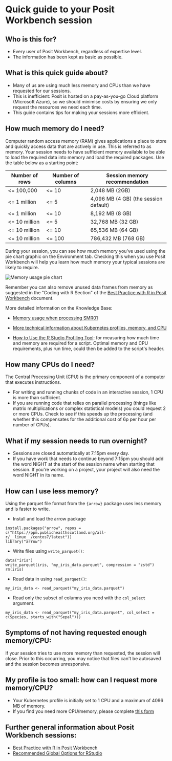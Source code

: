 # Quick guide to your Posit Workbench session

## Who is this for?

* Every user of Posit Workbench, regardless of expertise level. 
* The information has been kept as basic as possible.

## What is this quick guide about?

* Many of us are using much less memory and CPUs than we have requested for our sessions.
* This is inefficient: Posit is hosted on a pay-as-you-go Cloud platform (Microsoft Azure), so we should minimise costs by ensuring we only request the resources we need each time.
* This guide contains tips for making your sessions more efficient.  

## How much memory do I need?

Computer random access memory (RAM) gives applications a place to store and quickly access data that are actively in use. This is referred to as memory.
Your session needs to have sufficient memory available to be able to load the required data into memory and load the required packages. Use the table below as a starting point:

| Number of rows | Number of columns | Session memory recommendation |
|---|---|---|
| <= 100,000 | <= 10 | 2,048 MB (2GB) |
| <= 1 million | <= 5 | 4,096 MB (4 GB) (the session default)  |
| <= 1 million | <= 10 | 8,192 MB (8 GB) |
| <= 10 million | <= 5 | 32,768 MB (32 GB) |
| <= 10 million | <= 10 | 65,536 MB (64 GB) |
| <= 10 million | <= 100 | 786,432 MB (768 GB) |

During your session, you can see how much memory you've used using the pie chart graphic on the Environment tab. Checking this when you use Posit Workbench will help you learn how much memory your typical sessions are likely to require. 

![Memory usage pie chart](https://github.com/Public-Health-Scotland/technical-docs/assets/110984847/338dd117-417d-4436-be3a-87347176adbc)

Remember you can also remove unused data frames from memory as suggested in the "Coding with R Section" of the [Best Practice with R in Posit Workbench](Best%20Practice%20with%20R%20in%20Posit%20Workbench.md) document.  

More detailed information on the Knowledge Base:

*	[Memory usage when processing SMR01](Memory%20Usage%20in%20SMR01.md)

*	[More technical information about Kubernetes profiles, memory, and CPU](Posit%20Workbench%20and%20Kubernetes.md)

*	[How to Use the R Studio Profiling Tool](How%20to%20Use%20the%20R%20Studio%20Profiling%20Tool.md): for measuring how much time and memory are required for a script. Optimal memory and CPU requirements, plus run time, could then be added to the script's header. 

## How many CPUs do I need?  
The Central Processing Unit (CPU) is the primary component of a computer that executes instructions.

*	For writing and running chunks of code in an interactive session, 1 CPU is more than sufficient. 
*	If you are running code that relies on parallel processing (things like matrix multiplications or complex statistical models) you could request 2 or more CPUs. Check to see if this speeds up the processing (and whether this compensates for the additional cost of 6p per hour per number of CPUs).

## What if my session needs to run overnight?
*	Sessions are closed automatically at 7:15pm every day.
*	If you have work that needs to continue beyond 7:15pm you should add the word NIGHT at the start of the session name when starting that session. If you're working on a project, your project will also need the word NIGHT in its name.

## How can I use less memory?
Using the parquet file format from the `{arrow}` package uses less memory and is faster to write. 

*	Install and load the arrow package
```{r}
install.packages("arrow", repos = c("https://ppm.publichealthscotland.org/all-r/__linux__/centos7/latest"))
library("arrow")
```
*	Write files using `write_parquet()`:
```{r}
data("iris")
write_parquet(iris, "my_iris_data.parquet", compression = "zstd")
rm(iris)
```
*	Read data in using `read_parquet()`:
```{r}
my_iris_data <- read_parquet("my_iris_data.parquet")
```
* Read only the subset of columns you need with the `col_select` argument.
```{r}
my_iris_data <- read_parquet("my_iris_data.parquet", col_select = c(Species, starts_with("Sepal")))
```


## Symptoms of not having requested enough memory/CPU:
If your session tries to use more memory than requested, the session will close. Prior to this occurring, you may notice that files can't be autosaved and the session becomes unresponsive.  	

## My profile is too small: how can I request more memory/CPU?
*	Your Kubernetes profile is initially set to 1 CPU and a maximum of 4096 MB of memory.
*	If you find you need more CPU/memory, please complete [this form](https://forms.office.com/e/VEutAJ8p9Y)
  
## Further general information about Posit Workbench sessions:
*	[Best Practice with R in Posit Workbench](Best%20Practice%20with%20R%20in%20Posit%20Workbench.md)
* [Recommended Global Options for RStudio](Recommended%20Global%20Options%20for%20RStudio.md)


